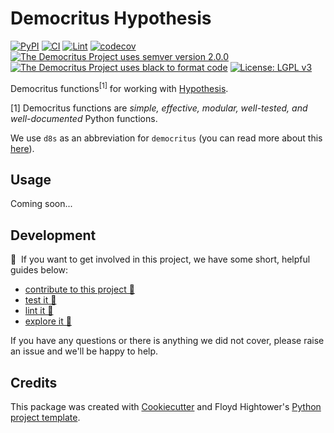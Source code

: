 # Democritus Hypothesis

[![PyPI](https://img.shields.io/pypi/v/d8s-hypothesis.svg)](https://pypi.python.org/pypi/d8s-hypothesis)
[![CI](https://github.com/democritus-project/d8s-hypothesis/workflows/CI/badge.svg)](https://github.com/democritus-project/d8s-hypothesis/actions)
[![Lint](https://github.com/democritus-project/d8s-hypothesis/workflows/Lint/badge.svg)](https://github.com/democritus-project/d8s-hypothesis/actions)
[![codecov](https://codecov.io/gh/democritus-project/d8s-hypothesis/branch/main/graph/badge.svg?token=V0WOIXRGMM)](https://codecov.io/gh/democritus-project/d8s-hypothesis)
[![The Democritus Project uses semver version 2.0.0](https://img.shields.io/badge/-semver%20v2.0.0-22bfda)](https://semver.org/spec/v2.0.0.html)
[![The Democritus Project uses black to format code](https://img.shields.io/badge/code%20style-black-000000.svg)](https://github.com/psf/black)
[![License: LGPL v3](https://img.shields.io/badge/License-LGPL%20v3-blue.svg)](https://choosealicense.com/licenses/lgpl-3.0/)

Democritus functions<sup>[1]</sup> for working with [Hypothesis](https://hypothesis.readthedocs.io/en/latest/).

[1] Democritus functions are <i>simple, effective, modular, well-tested, and well-documented</i> Python functions.

We use `d8s` as an abbreviation for `democritus` (you can read more about this [here](https://github.com/democritus-project/roadmap#what-is-d8s)).

## Usage

Coming soon...

## Development

👋 &nbsp;If you want to get involved in this project, we have some short, helpful guides below:

- [contribute to this project 🥇][contributing]
- [test it 🧪][local-dev]
- [lint it 🧹][local-dev]
- [explore it 🔭][local-dev]

If you have any questions or there is anything we did not cover, please raise an issue and we'll be happy to help.

## Credits

This package was created with [Cookiecutter](https://github.com/audreyr/cookiecutter) and Floyd Hightower's [Python project template](https://github.com/fhightower-templates/python-project-template).

[contributing]: https://github.com/democritus-project/.github/blob/main/CONTRIBUTING.md#contributing-a-pr-
[local-dev]: https://github.com/democritus-project/.github/blob/main/CONTRIBUTING.md#local-development-
